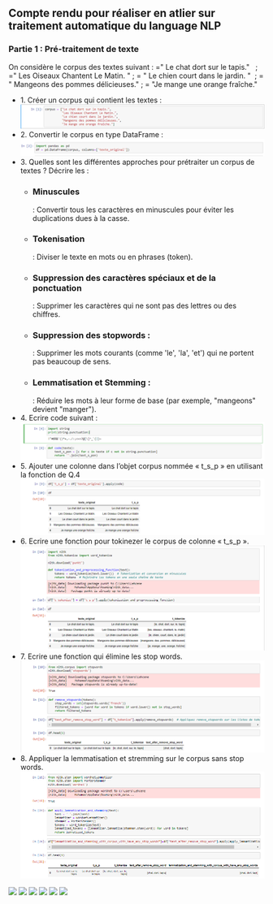 <h2>Compte rendu pour réaliser en atlier sur traitement automatique du language NLP</h2>
<h3>Partie 1 : Pré-traitement de texte </h3>
<p>On considère le corpus des textes suivant :
=&quot; Le chat dort sur le tapis.&quot;   ; =&quot; Les Oiseaux Chantent Le Matin. &quot; ; = &quot; Le chien court
dans le jardin. &quot;  ; = &quot; Mangeons des pommes délicieuses.&quot; ; = &quot;Je mange une orange
fraîche.&quot;</p>
<ul>
    <li>1. Créer un corpus qui contient les textes :</li>
    <img src="./img/img01.png"/>
    <li>2. Convertir le corpus en type DataFrame :</li>
<img src="./img/img02.png"/>
    <li>3. Quelles sont les différentes approches pour prétraiter un corpus de textes ? Décrire les :</li>

<ul>
    <li><h3>Minuscules</h3> : Convertir tous les caractères en minuscules pour éviter les duplications dues à la casse.</li>
    <li><h3>Tokenisation</h3> : Diviser le texte en mots ou en phrases (token).</li>
    <li><h3>Suppression des caractères spéciaux et de la ponctuation</h3> : Supprimer les caractères qui ne sont pas des lettres ou des chiffres.</li>
    <li><h3>Suppression des stopwords : </h3> : Supprimer les mots courants (comme 'le', 'la', 'et') qui ne portent pas beaucoup de sens.</li>
    <li><h3>Lemmatisation et Stemming : </h3> : Réduire les mots à leur forme de base (par exemple, "mangeons" devient "manger").</li>
</ul>
<li>4. Ecrire code suivant :</li>
<img src="./img/img03.png"/>

<li>
5. Ajouter une colonne dans l’objet corpus nommée « t_s_p » en utilisant la fonction de Q.4
</li>
<img src="./img/img04.png"/>



<li>6. Ecrire une fonction pour tokinezer le corpus de colonne « t_s_p ».</li>
<img src="./img/img05.png"/>
<li>7. Ecrire une fonction qui élimine les stop words.</li>
<img src="./img/img06.png"/>
<li>8. Appliquer la lemmatisation et stremming sur le corpus sans stop words.</li>
<img src="./img/img07.png"/>
</ul>




<img src="pictures/Model1/img01.png">
<img src="pictures/Model1/img03.png">
<img src="pictures/Model1/img04.png">
<img src="pictures/Model1/img05.png">
<img src="pictures/Model1/img06.png">
<img src="pictures/Model1/img07.png">

